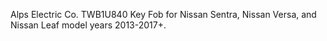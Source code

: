 Alps Electric Co. TWB1U840 Key Fob for Nissan Sentra, Nissan Versa, and Nissan Leaf model years 2013-2017+.